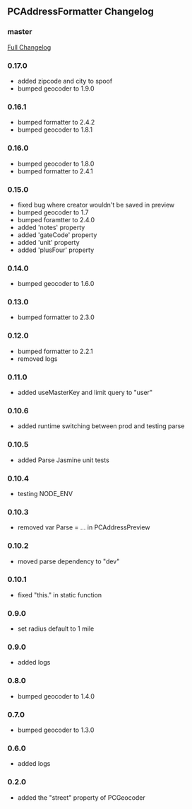 ## PCAddressFormatter Changelog

### master
[Full Changelog](https://github.com/panda-clouds/address-formatter/compare/2.0.0...master)

### 0.17.0
- added zipcode and city to spoof
- bumped geocoder to 1.9.0

### 0.16.1

- bumped formatter to 2.4.2
- bumped geocoder to 1.8.1

### 0.16.0

- bumped geocoder to 1.8.0
- bumped formatter to 2.4.1

### 0.15.0

- fixed bug where creator wouldn't be saved in preview
- bumped geocoder to 1.7
- bumped foramtter to 2.4.0
- added 'notes' property
- added 'gateCode' property
- added 'unit' property
- added 'plusFour' property

### 0.14.0

- bumped geocoder to 1.6.0

### 0.13.0

- bumped formatter to 2.3.0

### 0.12.0

- bumped formatter to 2.2.1
- removed logs

### 0.11.0

- added useMasterKey and limit query to "user"

### 0.10.6

- added runtime switching between prod and testing parse

### 0.10.5

- added Parse Jasmine unit tests

### 0.10.4

- testing NODE_ENV

### 0.10.3

- removed var Parse = ... in PCAddressPreview

### 0.10.2

- moved parse dependency to "dev"

### 0.10.1

- fixed "this." in static function

### 0.9.0

- set radius default to 1 mile

### 0.9.0

- added logs

### 0.8.0

- bumped geocoder to 1.4.0

### 0.7.0

- bumped geocoder to 1.3.0

### 0.6.0

- added logs

### 0.2.0

- added the "street" property of PCGeocoder
